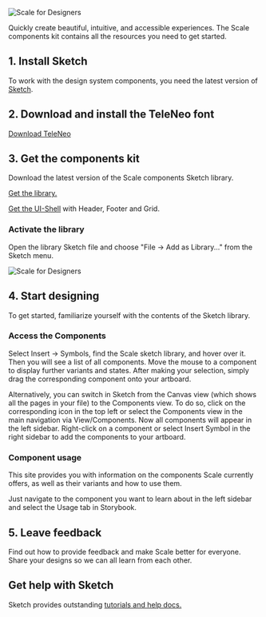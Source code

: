 ![Scale for Designers](assets/1_setup/2_scale-for-designers/Scale-for-designers.png)

Quickly create beautiful, intuitive, and accessible experiences. The Scale components kit contains all the resources you need to get started.

## 1. Install Sketch

To work with the design system components, you need the latest version of [Sketch](https://www.sketch.com/).

## 2. Download and install the TeleNeo font

[Download TeleNeo](https://www.brand-design.telekom.com/asset/font-0-teleneo/)

## 3. Get the components kit

Download the latest version of the Scale components Sketch library.

[Get the library.](https://www.brand-design.telekom.com/asset/web-component-kit-0-scale-components/)

[Get the UI-Shell](https://www.brand-design.telekom.com/asset/web-component-kit-0-basis-design-brand-header-und-footer/) with Header, Footer and Grid.

### Activate the library

Open the library Sketch file and choose "File → Add as Library..." from the Sketch menu.

![Scale for Designers](assets/1_setup/2_scale-for-designers/sketch-menu-library.png)

## 4. Start designing

To get started, familiarize yourself with the contents of the Sketch library.

### Access the Components

Select Insert → Symbols, find the Scale sketch library, and hover over it. Then you will see a list of all components. Move the mouse to a component to display further variants and states. After making your selection, simply drag the corresponding component onto your artboard.

Alternatively, you can switch in Sketch from the Canvas view (which shows all the pages in your file) to the Components view. To do so, click on the corresponding icon in the top left or select the Components view in the main navigation via View/Components. Now all components will appear in the left sidebar. Right-click on a component or select Insert Symbol in the right sidebar to add the components to your artboard.


### Component usage

This site provides you with information on the components Scale currently offers, as well as their variants and how to use them.

Just navigate to the component you want to learn about in the left sidebar and select the Usage tab in Storybook.


## 5. Leave feedback

Find out how to provide feedback and make Scale better for everyone.
Share your designs so we can all learn from each other.


## Get help with Sketch

Sketch provides outstanding [tutorials and help docs.](https://www.sketch.com/docs/)
